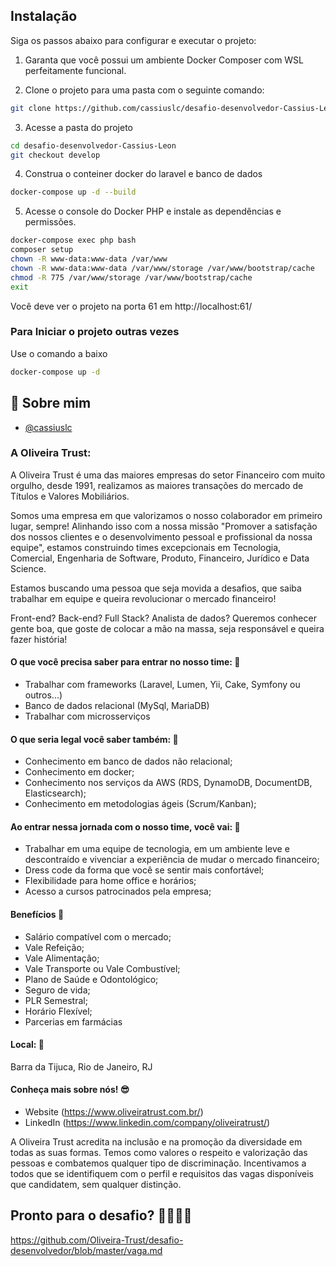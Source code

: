 ## Instalação

Siga os passos abaixo para configurar e executar o projeto:

1. Garanta que você possui um ambiente Docker Composer com WSL perfeitamente funcional.

2. Clone o projeto para uma pasta com o seguinte comando:
```bash
git clone https://github.com/cassiuslc/desafio-desenvolvedor-Cassius-Leon.git
```
3. Acesse a pasta do projeto
```bash
cd desafio-desenvolvedor-Cassius-Leon
git checkout develop
```
4. Construa o conteiner docker do laravel e banco de dados
```bash
docker-compose up -d --build
```
5. Acesse o console do Docker PHP e instale as dependências e permissões.
```bash
docker-compose exec php bash
composer setup
chown -R www-data:www-data /var/www
chown -R www-data:www-data /var/www/storage /var/www/bootstrap/cache
chmod -R 775 /var/www/storage /var/www/bootstrap/cache
exit
```
Você deve ver o projeto na porta 61 em http://localhost:61/

### Para Iniciar o projeto outras vezes
Use o comando a baixo
```bash
docker-compose up -d
```
## 🚀 Sobre mim

- [@cassiuslc](https://www.github.com/cassiuslc)

### A Oliveira Trust:
A Oliveira Trust é uma das maiores empresas do setor Financeiro com muito orgulho, desde 1991, realizamos as maiores transações do mercado de Títulos e Valores Mobiliários.

Somos uma empresa em que valorizamos o nosso colaborador em primeiro lugar, sempre! Alinhando isso com a nossa missão "Promover a satisfação dos nossos clientes e o desenvolvimento pessoal e profissional da nossa equipe", estamos construindo times excepcionais em Tecnologia, Comercial, Engenharia de Software, Produto, Financeiro, Jurídico e Data Science.

Estamos buscando uma pessoa que seja movida a desafios, que saiba trabalhar em equipe e queira revolucionar o mercado financeiro!

Front-end? Back-end? Full Stack? Analista de dados? Queremos conhecer gente boa, que goste de colocar a mão na massa, seja responsável e queira fazer história!

#### O que você precisa saber para entrar no nosso time: 🚀
- Trabalhar com frameworks (Laravel, Lumen, Yii, Cake, Symfony ou outros...)
- Banco de dados relacional (MySql, MariaDB)
- Trabalhar com microsserviços

#### O que seria legal você saber também: 🚀
- Conhecimento em banco de dados não relacional;
- Conhecimento em docker;
- Conhecimento nos serviços da AWS (RDS, DynamoDB, DocumentDB, Elasticsearch);
- Conhecimento em metodologias ágeis (Scrum/Kanban);

#### Ao entrar nessa jornada com o nosso time, você vai: 🚀
- Trabalhar em uma equipe de tecnologia, em um ambiente leve e descontraído e vivenciar a experiência de mudar o mercado financeiro;
- Dress code da forma que você se sentir mais confortável;
- Flexibilidade para home office e horários;
- Acesso a cursos patrocinados pela empresa;

#### Benefícios 🚀
- Salário compatível com o mercado;
- Vale Refeição;
- Vale Alimentação;
- Vale Transporte ou Vale Combustível;
- Plano de Saúde e Odontológico;
- Seguro de vida;
- PLR Semestral;
- Horário Flexível;
- Parcerias em farmácias

#### Local: 🚀
Barra da Tijuca, Rio de Janeiro, RJ

#### Conheça mais sobre nós! :sunglasses:
- Website (https://www.oliveiratrust.com.br/)
- LinkedIn (https://www.linkedin.com/company/oliveiratrust/)

A Oliveira Trust acredita na inclusão e na promoção da diversidade em todas as suas formas. Temos como valores o respeito e valorização das pessoas e combatemos qualquer tipo de discriminação. Incentivamos a todos que se identifiquem com o perfil e requisitos das vagas disponíveis que candidatem, sem qualquer distinção.

## Pronto para o desafio? 🚀🚀🚀🚀
https://github.com/Oliveira-Trust/desafio-desenvolvedor/blob/master/vaga.md
